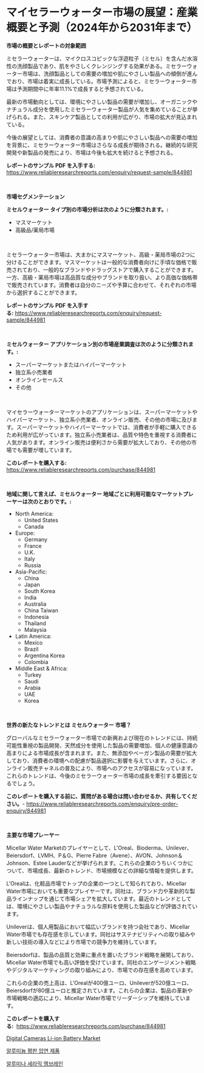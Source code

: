<p><h1>マイセラーウォーター市場の展望：産業概要と予測（2024年から2031年まで）</h1></p><p><strong>市場の概要とレポートの対象範囲</strong></p>
<p><p>ミセラーウォーターは、マイクロスコピックな浮遊粒子（ミセル）を含んだ水溶性の洗顔製品であり、肌をやさしくクレンジングする効果がある。ミセラーウォーター市場は、洗顔製品としての需要の増加や肌にやさしい製品への傾倒が進んでおり、市場は着実に成長している。市場予測によると、ミセラーウォーター市場は予測期間中に年率11.1%で成長すると予想されている。</p><p>最新の市場動向としては、環境にやさしい製品の需要が増加し、オーガニックやナチュラル成分を使用したミセラーウォーター製品が人気を集めていることが挙げられる。また、スキンケア製品としての利用が広がり、市場の拡大が見込まれている。</p><p>今後の展望としては、消費者の意識の高まりや肌にやさしい製品への需要の増加を背景に、ミセラーウォーター市場はさらなる成長が期待される。継続的な研究開発や新製品の発売により、市場は今後も拡大を続けると予想される。</p></p>
<p><strong>レポートのサンプル PDF を入手する:</strong> <a href="https://www.reliableresearchreports.com/enquiry/request-sample/844981">https://www.reliableresearchreports.com/enquiry/request-sample/844981</a></p>
<p>&nbsp;</p>
<p><strong>市場セグメンテーション</strong></p>
<p><strong>ミセルウォーター タイプ別の市場分析は次のように分類されます。:</strong></p>
<p><ul><li>マスマーケット</li><li>高級品/薬局市場</li></ul></p>
<p>&nbsp;</p>
<p><p>ミセラーウォーター市場は、大まかにマスマーケット、高級・薬局市場の2つに分けることができます。マスマーケットは一般的な消費者向けに手頃な価格で販売されており、一般的なブランドやドラッグストアで購入することができます。一方、高級・薬局市場は高品質な成分やブランドを取り扱い、より高価な価格帯で販売されています。消費者は自分のニーズや予算に合わせて、それぞれの市場から選択することができます。</p></p>
<p><strong>レポートのサンプル PDF を入手する:</strong>&nbsp;<a href="https://www.reliableresearchreports.com/enquiry/request-sample/844981">https://www.reliableresearchreports.com/enquiry/request-sample/844981</a></p>
<p>&nbsp;</p>
<p><strong> ミセルウォーター アプリケーション別の市場産業調査は次のように分類されます。:</strong></p>
<p><ul><li>スーパーマーケットまたはハイパーマーケット</li><li>独立系小売業者</li><li>オンラインセールス</li><li>その他</li></ul></p>
<p>&nbsp;</p>
<p><p>マイセラーウォーターマーケットのアプリケーションは、スーパーマーケットやハイパーマーケット、独立系小売業者、オンライン販売、その他の市場に及びます。スーパーマーケットやハイパーマーケットでは、消費者が手軽に購入できるため利用が広がっています。独立系小売業者は、品質や特色を重視する消費者に人気があります。オンライン販売は便利さから需要が拡大しており、その他の市場でも需要が増しています。</p></p>
<p><strong>このレポートを購入する:</strong>&nbsp; <a href="https://www.reliableresearchreports.com/purchase/844981">https://www.reliableresearchreports.com/purchase/844981</a></p>
<p>&nbsp;</p>
<p><strong>地域に関して言えば、ミセルウォーター 地域ごとに利用可能なマーケットプレーヤーは次のとおりです。:</strong></p>
<p><ul>
    <li>
        North America:
        <ul>
            <li>United States</li>
            <li>Canada</li>
        </ul>
    </li>
    <li>
        Europe:
        <ul>
            <li>Germany</li>
            <li>France</li>
            <li>U.K.</li>
            <li>Italy</li>
            <li>Russia</li>
        </ul>
    </li>
    <li>
        Asia-Pacific:
        <ul>
            <li>China</li>
            <li>Japan</li>
            <li>South Korea</li>
            <li>India</li>
            <li>Australia</li>
            <li>China Taiwan</li>
            <li>Indonesia</li>
            <li>Thailand</li>
            <li>Malaysia</li>
        </ul>
    </li>
    <li>
        Latin America:
        <ul>
            <li>Mexico</li>
            <li>Brazil</li>
            <li>Argentina Korea</li>
            <li>Colombia</li>
        </ul>
    </li>
    <li>
        Middle East & Africa:
        <ul>
            <li>Turkey</li>
            <li>Saudi</li>
            <li>Arabia</li>
            <li>UAE</li>
            <li>Korea</li>
        </ul>
    </li>
    </ul></p>
<p>&nbsp;</p>
<p><strong>世界の新たなトレンドとは ミセルウォーター 市場？</strong></p>
<p><p>グローバルなミセラーウォーター市場での新興および現在のトレンドには、持続可能性重視の製品開発、天然成分を使用した製品の需要増加、個人の健康意識の高まりによる市場成長が含まれます。また、無添加やベーガン製品の需要が拡大しており、消費者の環境への配慮が製品選択に影響を与えています。さらに、オンライン販売チャネルの普及により、市場へのアクセスが容易になっています。これらのトレンドは、今後のミセラーウォーター市場の成長を牽引する要因となるでしょう。</p></p>
<p><strong>このレポートを購入する前に、質問がある場合は問い合わせるか、共有してください。</strong>- <a href="https://www.reliableresearchreports.com/enquiry/pre-order-enquiry/844981">https://www.reliableresearchreports.com/enquiry/pre-order-enquiry/844981</a></p>
<p>&nbsp;</p>
<p><strong>主要な市場プレーヤー</strong></p>
<p><p>Micellar Water Marketのプレイヤーとして、L'Oreal、Bioderma、Unilever、Beiersdorf、LVMH、P＆G、Pierre Fabre（Avene）、AVON、Johnson＆Johnson、Estee Lauderなどが挙げられます。これらの企業のうちいくつかについて、市場成長、最新のトレンド、市場規模などの詳細な情報を提供します。</p><p>L'Orealは、化粧品市場でトップの企業の一つとして知られており、Micellar Water市場においても重要なプレイヤーです。同社は、ブランド力や革新的な製品ラインナップを通じて市場シェアを拡大しています。最近のトレンドとしては、環境にやさしい製品やナチュラルな原料を使用した製品などが評価されています。</p><p>Unileverは、個人用製品において幅広いブランドを持つ会社であり、Micellar Water市場でも存在感を示しています。同社はサステナビリティへの取り組みや新しい技術の導入などにより市場での競争力を維持しています。</p><p>Beiersdorfは、製品の品質と効果に重点を置いたブランド戦略を展開しており、Micellar Water市場でも高い評価を受けています。同社のエンゲージメント戦略やデジタルマーケティングの取り組みにより、市場での存在感を高めています。</p><p>これらの企業の売上高は、L'Orealが400億ユーロ、Unileverが520億ユーロ、Beiersdorfが80億ユーロと推定されています。これらの企業は、製品の革新や市場戦略の適応により、Micellar Water市場でリーダーシップを維持しています。</p></p>
<p><strong>このレポートを購入する:</strong>&nbsp;&nbsp;<a href="https://www.reliableresearchreports.com/purchase/844981">https://www.reliableresearchreports.com/purchase/844981</a></p>
<p><p><a href="https://github.com/Airanohannonzb68e5pb53oc1/Market-Research-Report-List-1/blob/main/digital-cameras-li-ion-battery-market.md">Digital Cameras Li-ion Battery Market</a></p><p><a href="https://github.com/JeromeRtyau89966/Market-Research-Report-List-1/blob/main/676787315604.md">알루미늄 평판 압연 제품</a></p><p><a href="https://github.com/TimmyMann6767/Market-Research-Report-List-1/blob/main/406764715603.md">알루미나 세라믹 멤브레인</a></p></p>